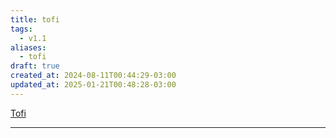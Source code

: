 ```yaml
---
title: tofi
tags:
  - v1.1
aliases:
  - tofi
draft: true
created_at: 2024-08-11T00:44:29-03:00
updated_at: 2025-01-21T00:48:28-03:00
---
```


[Tofi](https://github.com/philj56/tofi)

---

